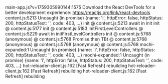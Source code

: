 main-app.js?v=1759305990144:1575 Download the React DevTools for a better development experience: https://reactjs.org/link/react-devtools
content.js:5213 Uncaught (in promise) {name: 'i', httpError: false, httpStatus: 200, httpStatusText: '', code: 403, …}
init @ content.js:5213
await in init
init @ content.js:5177
init @ content.js:5183
initFirstLevelControllers @ content.js:5229
await in initFirstLevelControllers
init @ content.js:5768
(anonymous) @ content.js:5768
Promise.then
TBt @ content.js:5768
(anonymous) @ content.js:5768
(anonymous) @ content.js:5768
mochi-expanded:1 Uncaught (in promise) {name: 'i', httpError: false, httpStatus: 200, httpStatusText: '', code: 403, …}
mochi-expanded:1 Uncaught (in promise) {name: 'i', httpError: false, httpStatus: 200, httpStatusText: '', code: 403, …}
hot-reloader-client.js:162 [Fast Refresh] rebuilding
hot-reloader-client.js:162 [Fast Refresh] rebuilding
hot-reloader-client.js:162 [Fast Refresh] rebuilding
